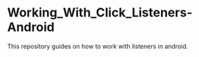 # Working_With_Click_Listeners-Android

This repository guides on how to work with listeners in android.
